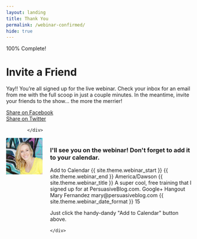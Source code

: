 ```yaml
---
layout: landing
title: Thank You
permalink: /webinar-confirmed/
hide: true
---
```


<div class="container-fluid">
            <div id="invite-header" class="row">
                        <div class="progress">
  <div class="progress-bar progress-bar-striped active" role="progressbar" aria-valuenow="50" aria-valuemin="0" aria-valuemax="100" style="width: 100%">
    <span class="sr-only">100% Complete!</span>
  </div>
  </div>
                    <h1>Invite a Friend</h1>
                    <p>Yay!! You’re all signed up for the live webinar. Check your inbox for an email from me with the full scoop in just a couple minutes. In the meantime, invite your friends to the show... the more the merrier!</p>
            </div>
            <!--social-->
            <div id="social-bar" class="row social-bar">
                <a href="#" rel="nofollow" id="facebook-btn" class="facebook" onClick="MyWindow=window.open('https://www.facebook.com/sharer/sharer.php?u=http://www.persuasiveblog.com/webinar','MyWindow','toolbar=no,location=no,directories=no,status=no, menubar=no,scrollbars=no,resizable=no,width=600,height=300'); return false;">
                    <div class="fb-btn-pre"></div><div class="fb-btn">Share on Facebook</div>
                </a>
                <a href="#" rel="nofollow" id="twitter-btn" class="twitter" onClick="MyWindow=window.open('http://twitter.com/intent/tweet?status=Webinar: {{ site.theme.webinar_title }} @maryefern+http://www.persuasiveblog.com/webinar/','MyWindow','toolbar=no,location=no,directories=no,status=no, menubar=no,scrollbars=no,resizable=no,width=600,height=300'); return false;">
                    <div class="tw-btn-pre"></div><div class="tw-btn">Share on Twitter</div>
                </a>  
            
            </div>

<div class="columns group">
    <div class="col span_1_of_2">
        <img src="/img/headshot.jpg" class="circle">
    </div> 
    <div class="col span_1_of_2">
        <div class="bubble-left">
            <h3>I'll see you on the webinar! Don't forget to add it to your calendar.</h3>
                <div title="Add to Calendar" class="addthisevent" data-track="_gaq.push(['_trackEvent','AddThisEvent','click','ate-calendar'])">
    Add to Calendar
    <span class="start">{{ site.theme.webinar_start }}</span>
    <span class="end">{{ site.theme.webinar_end }}</span>
    <span class="timezone">America/Dawson</span>
    <span class="title">{{ site.theme.webinar_title }}</span>
    <span class="description">A super cool, free training that I signed up for at PersuasiveBlog.com.</span>
    <span class="location">Google+ Hangout</span>
    <span class="organizer">Mary Fernandez</span>
    <span class="organizer_email">mary@persuasiveblog.com</span>
    <span class="date_format">{{ site.theme.webinar_date_format }}</span>
    <span class="_alarm_reminder">15</span>
    </div>
    <p></p>
    <p>Just click the handy-dandy "Add to Calendar" button above.</p>
        </div>

    </div>
</div>
          
        
</div>